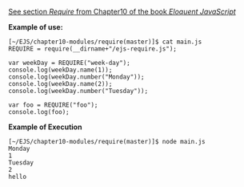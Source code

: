 [See section *Require* from Chapter10 of the book *Eloquent JavaScript*](http://eloquentjavascript.net/10_modules.html)

**Example of use:**

```
[~/EJS/chapter10-modules/require(master)]$ cat main.js
REQUIRE = require(__dirname+"/ejs-require.js");

var weekDay = REQUIRE("week-day");
console.log(weekDay.name(1));
console.log(weekDay.number("Monday"));
console.log(weekDay.name(2));
console.log(weekDay.number("Tuesday"));

var foo = REQUIRE("foo");
console.log(foo);
```

**Example of Execution**

```
[~/EJS/chapter10-modules/require(master)]$ node main.js 
Monday
1
Tuesday
2
hello
```

